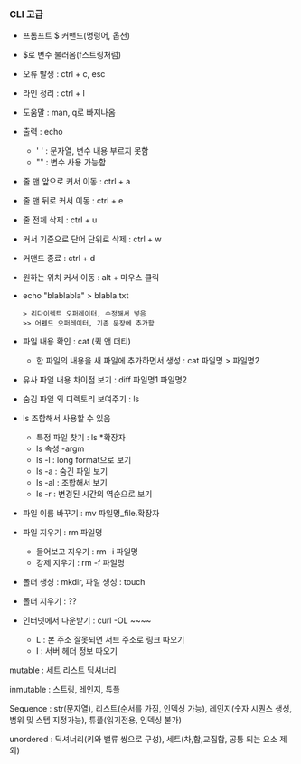 ### CLI 고급

* 프롬프트 $ 커맨드(명령어, 옵션)

* $로 변수 불러옴(f스트링처럼)

* 오류 발생 : ctrl + c, esc

* 라인 정리 : ctrl + l

* 도움말 : man, q로 빠져나옴

* 출력 : echo

  * ' ' : 문자열, 변수 내용 부르지 못함
  * "" : 변수 사용 가능함

* 줄 맨 앞으로 커서 이동 : ctrl + a

* 줄 맨 뒤로 커서 이동 : ctrl + e

* 줄 전체 삭제 : ctrl + u

* 커서 기준으로 단어 단위로 삭제 : ctrl + w

* 커맨드 종료 : ctrl + d

* 원하는 위치 커서 이동 : alt + 마우스 클릭

* echo "blablabla" > blabla.txt

  ```
  > 리다이렉트 오퍼레이터, 수정해서 넣음
  >> 어펜드 오퍼레이터, 기존 문장에 추가함
  ```

* 파일 내용 확인 : cat (퀵 앤 더티)

  * 한 파일의 내용을 새 파일에 추가하면서 생성 : cat 파일명 > 파일명2

* 유사 파일 내용 차이점 보기 : diff 파일명1 파일명2

* 숨김 파일 외 디렉토리 보여주기 : ls

* ls 조합해서 사용할 수 있음

  * 특정 파일 찾기 : ls *확장자
  * ls 속성 -argm
  * ls -l : long format으로 보기
  * ls -a : 숨긴 파일 보기
  * ls -al : 조합해서 보기
  * ls -r : 변경된 시간의 역순으로 보기

* 파일 이름 바꾸기 : mv 파일명_file.확장자
* 파일 지우기 : rm 파일명
  * 물어보고 지우기 : rm -i 파일명
  * 강제 지우기 : rm -f  파일명

* 폴더 생성 : mkdir, 파일 생성 : touch
* 폴더 지우기 : ??
* 인터넷에서 다운받기 : curl -OL ~~~~
  * L : 본 주소 잘못되면 서브 주소로 링크 따오기
  * I : 서버 헤더 정보 따오기





mutable : 세트 리스트 딕셔너리

inmutable : 스트링, 레인지, 튜플

Sequence : str(문자열), 리스트(순서를 가짐, 인덱싱 가능), 레인지(숫자 시퀀스 생성, 범위 및 스텝 지정가능), 튜플(읽기전용, 인덱싱 불가)

unordered : 딕셔너리(키와 밸류 쌍으로 구성), 세트(차,합,교집합, 공통 되는 요소 제외) 